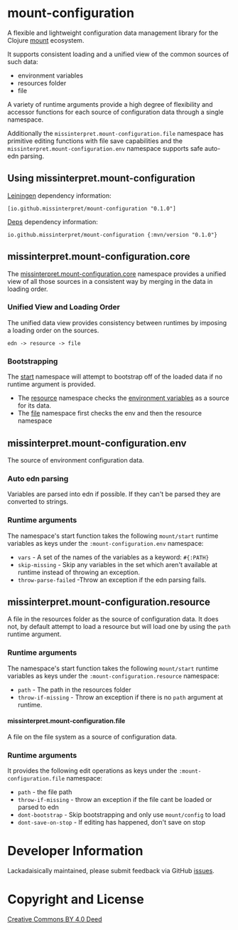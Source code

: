 # mount-configuration

A flexible and lightweight configuration data management library for the Clojure
[mount](https://github.com/tolitius/mount) ecosystem. 

It supports consistent loading and a unified view of the common sources of such data:
- environment variables 
- resources folder
- file

A variety of runtime arguments provide a high degree of flexibility and accessor functions
for each source of configuration data through a single namespace.

Additionally the `missinterpret.mount-configuration.file` namespace has primitive editing 
functions with file save capabilities and the `missinterpret.mount-configuration.env` namespace 
supports safe auto-edn parsing.

## Using missinterpret.mount-configuration 

[Leiningen](https://github.com/technomancy/leiningen) dependency information:

    [io.github.missinterpret/mount-configuration "0.1.0"]

[Deps](https://clojure.org/guides/deps_and_cli) dependency information:

    io.github.missinterpret/mount-configuration {:mvn/version "0.1.0"}


## missinterpret.mount-configuration.core

The [missinterpret.mount-configuration.core](https://github.com/MissInterpret/mount-configuration/blob/ddfbf1c05da0b2883bee90a18d4492cfba5c56f1/src/missinterpret/mount_configuration/core.clj#L1) namespace provides a unified view of 
all those sources in a consistent way by merging in the data in loading order.

### Unified View and Loading Order

The unified data view provides consistency between runtimes by imposing a loading order 
on the sources. 

```
edn -> resource -> file
```

### Bootstrapping 

The [start](https://github.com/MissInterpret/mount-configuration/blob/ddfbf1c05da0b2883bee90a18d4492cfba5c56f1/src/missinterpret/mount_configuration/core.clj#L39) namespace will attempt to bootstrap off of the loaded data if 
no runtime argument is provided.

- The [resource](https://github.com/MissInterpret/mount-configuration/blob/ddfbf1c05da0b2883bee90a18d4492cfba5c56f1/src/missinterpret/mount_configuration/resource.clj#L1) 
namespace checks the [environment variables](https://github.com/MissInterpret/mount-configuration/blob/ddfbf1c05da0b2883bee90a18d4492cfba5c56f1/src/missinterpret/mount_configuration/env.clj#L1) as a source 
for its data.  
- The [file](https://github.com/MissInterpret/mount-configuration/blob/ddfbf1c05da0b2883bee90a18d4492cfba5c56f1/src/missinterpret/mount_configuration/file.clj#L1) namespace first checks the env and then the resource namespace 


## missinterpret.mount-configuration.env 

The source of environment configuration data.

### Auto edn parsing 

Variables are parsed into edn if possible. If they can't be parsed they are converted to strings.

### Runtime arguments

The namespace's start function takes the following `mount/start` runtime variables as
keys under the `:mount-configuration.env` namespace:

- `vars` - A set of the names of the variables as a keyword: `#{:PATH}`
- `skip-missing` - Skip any variables in the set which aren't available at runtime instead of throwing an exception.
- `throw-parse-failed` -Throw an exception if the edn parsing fails.

## missinterpret.mount-configuration.resource

A file in the resources folder as the source of configuration data. It does not, by default
attempt to load a resource but will load one by using the `path` runtime argument.

### Runtime arguments

The namespace's start function takes the following `mount/start` runtime variables as
keys under the `:mount-configuration.resource` namespace:

- `path` - The path in the resources folder
- `throw-if-missing` - Throw an exception if there is no `path` argument at runtime. 


#### missinterpret.mount-configuration.file

A file on the file system as a source of configuration data. 

### Runtime arguments

It provides the following edit operations as keys under the `:mount-configuration.file` namespace:

- `path` - the file path 
- `throw-if-missing` - throw an exception if the file cant be loaded or parsed to edn
- `dont-bootstrap` - Skip bootstrapping and only use `mount/config` to load
- `dont-save-on-stop` - If editing has happened, don't save on stop


# Developer Information

Lackadaisically maintained, please submit feedback via GitHub
[issues](https://github.com/MissInterpret/mount-configuration/issues).

# Copyright and License

[Creative Commons BY 4.0 Deed](https://creativecommons.org/licenses/by/4.0/)



